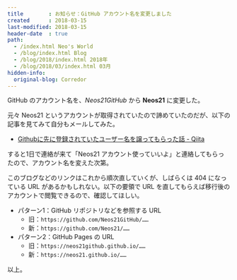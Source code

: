 ```yaml
---
title        : お知らせ：GitHub アカウント名を変更しました
created      : 2018-03-15
last-modified: 2018-03-15
header-date  : true
path:
  - /index.html Neo's World
  - /blog/index.html Blog
  - /blog/2018/index.html 2018年
  - /blog/2018/03/index.html 03月
hidden-info:
  original-blog: Corredor
---
```


GitHub のアカウント名を、_Neos21GitHub_ から **Neos21** に変更した。

元々 Neos21 というアカウントが取得されていたので諦めていたのだが、以下の記事を見てみて自分もメールしてみた。

- [Githubに先に登録されていたユーザー名を譲ってもらった話 - Qiita](https://qiita.com/uichi/items/e4fcfca0257fd08376d2)

すると1日で連絡が来て「Neos21 アカウント使っていいよ」と連絡してもらったので、アカウント名を変えた次第。

このブログなどのリンクはこれから順次直していくが、しばらくは 404 になっている URL があるかもしれない。以下の要領で URL を直してもらえば移行後のアカウントで閲覧できるので、確認してほしい。

- パターン1：GitHub リポジトリなどを参照する URL
  - 旧：`https://github.com/Neos21GitHub/……`
  - 新：`https://github.com/Neos21/……`
- パターン2：GitHub Pages の URL
  - 旧：`https://neos21github.github.io/……`
  - 新：`https://neos21.github.io/……`

以上。
